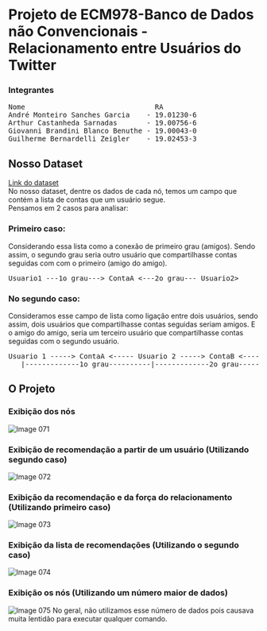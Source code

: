# Projeto de ECM978-Banco de Dados não Convencionais - Relacionamento entre Usuários do Twitter

### Integrantes
<pre>
Nome                               RA
André Monteiro Sanches Garcia    - 19.01230-6
Arthur Castanheda Sarnadas       - 19.00756-6
Giovanni Brandini Blanco Benuthe - 19.00043-0
Guilherme Bernardelli Zeigler    - 19.02453-3
</pre>

## Nosso Dataset
[Link do dataset](https://www.kaggle.com/datasets/hwassner/TwitterFriends)  
No nosso dataset, dentre os dados de cada nó, temos um campo que contém a lista de contas que um usuário segue.  
Pensamos em 2 casos para analisar:  

### Primeiro caso:  
Considerando essa lista como a conexão de primeiro grau  (amigos). Sendo assim, o segundo grau seria outro usuário que compartilhasse contas seguidas com com o primeiro (amigo do amigo).  
<pre>
Usuario1 ---1o grau---> ContaA <---2o grau--- Usuario2>   
</pre>
  
### No segundo caso:
Consideramos esse campo de lista como ligação entre dois usuários, sendo assim, dois usuários que compartilhasse contas seguidas seriam amigos. E o amigo do amigo, seria um terceiro usuário que   compartilhasse contas seguidas com o segundo usuário.  
<pre>
Usuario 1 -----> ContaA <----- Usuario 2 -----> ContaB <----- Usuario 3  
   |-------------1o grau----------|-------------2o grau-----------|
</pre>

## O Projeto  
### Exibição dos nós 
![Image 071](https://github.com/GuilhermeBzz/ECM978-ProjetoP2/assets/79452551/b39ab71b-4d25-4344-9317-713bdbe5ee22)

### Exibição de recomendação a partir de um usuário (Utilizando segundo caso)
![Image 072](https://github.com/GuilhermeBzz/ECM978-ProjetoP2/assets/79452551/5837ef81-cd54-47ec-91f5-cdd058a31e41)

### Exibição da recomendação e da força do relacionamento (Utilizando primeiro caso)
![Image 073](https://github.com/GuilhermeBzz/ECM978-ProjetoP2/assets/79452551/96058a9d-d510-4ca9-8891-ce9f63fa45fa)

### Exibição da lista de recomendações (Utilizando o segundo caso)
![Image 074](https://github.com/GuilhermeBzz/ECM978-ProjetoP2/assets/79452551/6d147959-6740-489d-a92f-8f9548b58dc1)

### Exibição os nós (Utilizando um número maior de dados)
![Image 075](https://github.com/GuilhermeBzz/ECM978-ProjetoP2/assets/79452551/e31749b7-3905-4c47-b3ef-e3f4b2a69822)
No geral, não utilizamos esse número de dados pois causava muita lentidão para executar qualquer comando.



